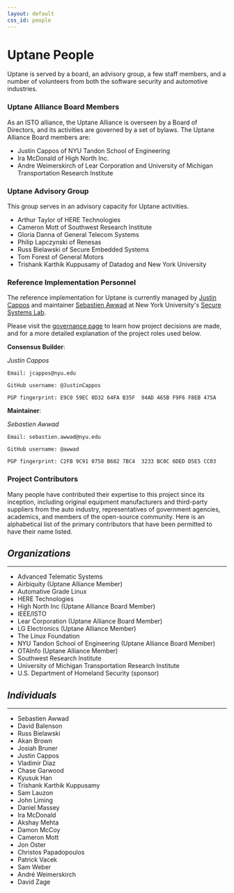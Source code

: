```yaml
---
layout: default
css_id: people
---
```


# Uptane People
Uptane is served by a board, an advisory group, a few staff members, and a number of volunteers from both the software security and automotive industries.

### Uptane Alliance Board Members

As an ISTO alliance, the Uptane Alliance is overseen by a Board of Directors, and
its activities are governed by a set of bylaws.  The Uptane Alliance Board members are:

* Justin Cappos of NYU Tandon School of Engineering
* Ira McDonald of High North Inc.
* Andre Weimerskirch of Lear Corporation and University of Michigan
Transportation Research Institute


### Uptane Advisory Group

This group serves in an advisory capacity for Uptane activities.

* Arthur Taylor of HERE Technologies
* Cameron Mott of Southwest Research Institute
* Gloria Danna of General Telecom Systems
* Philip Lapczynski of Renesas
* Russ Bielawski of Secure Embedded Systems
* Tom Forest of General Motors
* Trishank Karthik Kuppusamy of Datadog and New York University

### Reference Implementation Personnel

The reference implementation for Uptane is currently managed by [Justin
Cappos](https://ssl.engineering.nyu.edu/personalpages/jcappos/) and maintainer [Sebastien Awwad](sebastien.awwad@nyu.edu) at New York
University's [Secure Systems
Lab](https://ssl.engineering.nyu.edu/).

Please visit the [governance
page](https://github.com/awwad/awwad.github.io/blob/master/governance.md)
to learn how project decisions are made, and for a more detailed explanation
of the project roles used below.


**Consensus Builder**:

  *Justin Cappos*

    Email: jcappos@nyu.edu

    GitHub username: @JustinCappos

    PGP fingerprint: E9C0 59EC 0D32 64FA B35F  94AD 465B F9F6 F8EB 475A

**Maintainer**:

  *Sebastien Awwad*

    Email: sebastien.awwad@nyu.edu

    GitHub username: @awwad

    PGP fingerprint: C2FB 9C91 0758 B682 7BC4  3233 BC0C 6DED D5E5 CC03


### Project Contributors  

Many people have contributed their expertise to this
project since its inception, including original equipment manufacturers and
third-party suppliers from the auto industry, representatives
of government agencies, academics, and members of the open-source community.
Here is an alphabetical list of the primary contributors that have been
permitted to have their name listed.

## *Organizations*
-------------
* Advanced Telematic Systems
* Airbiquity (Uptane Alliance Member)
* Automative Grade Linux
* HERE Technologies
* High North Inc (Uptane Alliance Board Member)
* IEEE/ISTO
* Lear Corporation (Uptane Alliance Board Member)
* LG Electronics (Uptane Alliance Member)
* The Linux Foundation
* NYU Tandon School of Engineering (Uptane Alliance Board Member)
* OTAInfo (Uptane Alliance Member)
* Southwest Research Institute
* University of Michigan Transportation Research Institute
* U.S. Department of Homeland Security (sponsor)

## *Individuals*
-------------
* Sebastien Awwad
* David Balenson
* Russ Bielawski
* Akan Brown
* Josiah Bruner
* Justin Cappos
* Vladimir Diaz
* Chase Garwood
* Kyusuk Han
* Trishank Karthik Kuppusamy
* Sam Lauzon
* John Liming
* Daniel Massey
* Ira McDonald
* Akshay Mehta
* Damon McCoy
* Cameron Mott
* Jon Oster
* Christos Papadopoulos
* Patrick Vacek
* Sam Weber
* André Weimerskirch
* David Zage
